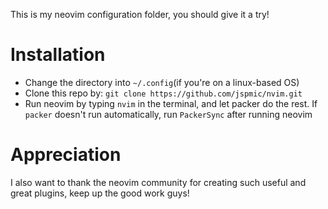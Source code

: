 This is my neovim configuration folder, you should give it a try!
# Installation

- Change the directory into `~/.config`(if you're on a linux-based OS)
- Clone this repo by: `git clone https://github.com/jspmic/nvim.git`
- Run neovim by typing `nvim` in the terminal, and let packer do the rest.
  If `packer` doesn't run automatically, run `PackerSync` after running neovim

# Appreciation

I also want to thank the neovim community for creating such useful and great plugins, keep up the good work guys!
